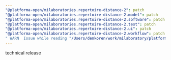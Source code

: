 ```yaml
---
"@platforma-open/milaboratories.repertoire-distance-2": patch
"@platforma-open/milaboratories.repertoire-distance-2.model": patch
"@platforma-open/milaboratories.repertoire-distance-2.software": patch
"@platforma-open/milaboratories.repertoire-distance-2.test": patch
"@platforma-open/milaboratories.repertoire-distance-2.ui": patch
"@platforma-open/milaboratories.repertoire-distance-2.workflow": patch
" WARN  Issue while reading "/Users/denkoren/work/milaboratory/platforma/platforma-open/repertoire-distance/.npmrc". Failed to replace env in config: ${NPMJS_TOKEN}": patch
---
```


technical release
